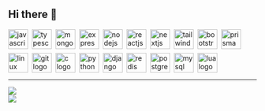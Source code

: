 ## Hi there 👋
<p align="left" style="display:flex; gap:8px; flex-wrap:wrap;">
  <img src="https://skillicons.dev/icons?i=js" height="40" alt="javascript logo" />
  <img src="https://skillicons.dev/icons?i=ts" height="40" alt="typescript logo" />
  <img src="https://skillicons.dev/icons?i=mongodb" height="40" alt="mongodb logo" />
  <img src="https://skillicons.dev/icons?i=express" height="40" alt="expressjs logo" />
  <img src="https://skillicons.dev/icons?i=nodejs" height="40" alt="nodejs logo" />
  <img src="https://skillicons.dev/icons?i=react" height="40" alt="reactjs logo" />
  <img src="https://skillicons.dev/icons?i=nextjs" height="40" alt="nextjs logo" />
  <img src="https://skillicons.dev/icons?i=tailwind" height="40" alt="tailwindcss logo" />
  <img src="https://skillicons.dev/icons?i=bootstrap" height="40" alt="bootstrapcss logo" />
  <img src="https://skillicons.dev/icons?i=prisma" height="40" alt="prisma logo" />
  <img src="https://skillicons.dev/icons?i=linux" height="40" alt="linux logo" />
  <img src="https://skillicons.dev/icons?i=git" height="40" alt="git logo" />
  <img src="https://skillicons.dev/icons?i=c" height="40" alt="c logo" />
  <img src="https://skillicons.dev/icons?i=python" height="40" alt="python logo" />
  <img src="https://skillicons.dev/icons?i=django" height="40" alt="django logo" />
  <img src="https://skillicons.dev/icons?i=redis" height="40" alt="redis logo" />
  <img src="https://skillicons.dev/icons?i=postgres" height="40" alt="postgresql logo" />
  <img src="https://skillicons.dev/icons?i=mysql" height="40" alt="mysql logo" />
  <img src="https://skillicons.dev/icons?i=lua" height="40" alt="lua logo" />
</p>

--- 

![](https://nirzak-streak-stats.vercel.app/?user=Boldchingis&theme=apprentice&hide_border=false)<br/>
![](https://github-readme-stats.vercel.app/api/top-langs/?username=Boldchingis&theme=apprentice&hide_border=false&include_all_commits=false&count_private=false&layout=compact)
